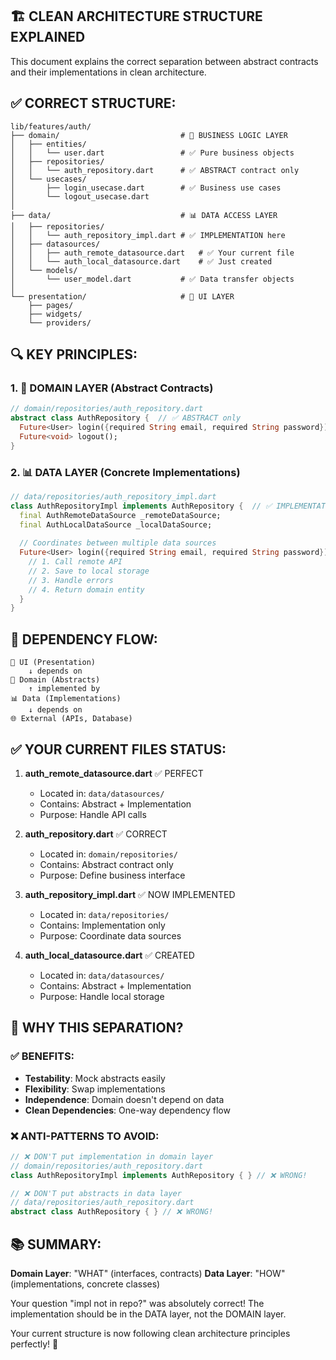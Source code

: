 ## 🏗️ CLEAN ARCHITECTURE STRUCTURE EXPLAINED

This document explains the correct separation between abstract contracts and their implementations in clean architecture.

## ✅ CORRECT STRUCTURE:

```
lib/features/auth/
├── domain/                           # 🎯 BUSINESS LOGIC LAYER
│   ├── entities/
│   │   └── user.dart                 # ✅ Pure business objects
│   ├── repositories/
│   │   └── auth_repository.dart      # ✅ ABSTRACT contract only
│   └── usecases/
│       ├── login_usecase.dart        # ✅ Business use cases
│       └── logout_usecase.dart
│
├── data/                             # 📊 DATA ACCESS LAYER
│   ├── repositories/
│   │   └── auth_repository_impl.dart # ✅ IMPLEMENTATION here
│   ├── datasources/
│   │   ├── auth_remote_datasource.dart   # ✅ Your current file
│   │   └── auth_local_datasource.dart    # ✅ Just created
│   └── models/
│       └── user_model.dart           # ✅ Data transfer objects
│
└── presentation/                     # 📱 UI LAYER
    ├── pages/
    ├── widgets/
    └── providers/
```

## 🔍 KEY PRINCIPLES:

### 1. 🎯 DOMAIN LAYER (Abstract Contracts)
```dart
// domain/repositories/auth_repository.dart
abstract class AuthRepository {  // ✅ ABSTRACT only
  Future<User> login({required String email, required String password});
  Future<void> logout();
}
```

### 2. 📊 DATA LAYER (Concrete Implementations)
```dart
// data/repositories/auth_repository_impl.dart
class AuthRepositoryImpl implements AuthRepository {  // ✅ IMPLEMENTATION
  final AuthRemoteDataSource _remoteDataSource;
  final AuthLocalDataSource _localDataSource;
  
  // Coordinates between multiple data sources
  Future<User> login({required String email, required String password}) {
    // 1. Call remote API
    // 2. Save to local storage
    // 3. Handle errors
    // 4. Return domain entity
  }
}
```

## 🚀 DEPENDENCY FLOW:

```
📱 UI (Presentation)
    ↓ depends on
🎯 Domain (Abstracts)
    ↑ implemented by
📊 Data (Implementations)
    ↓ depends on
🌐 External (APIs, Database)
```

## ✅ YOUR CURRENT FILES STATUS:

1. **auth_remote_datasource.dart** ✅ PERFECT
   - Located in: `data/datasources/`
   - Contains: Abstract + Implementation
   - Purpose: Handle API calls

2. **auth_repository.dart** ✅ CORRECT
   - Located in: `domain/repositories/`
   - Contains: Abstract contract only
   - Purpose: Define business interface

3. **auth_repository_impl.dart** ✅ NOW IMPLEMENTED
   - Located in: `data/repositories/`
   - Contains: Implementation only
   - Purpose: Coordinate data sources

4. **auth_local_datasource.dart** ✅ CREATED
   - Located in: `data/datasources/`
   - Contains: Abstract + Implementation
   - Purpose: Handle local storage

## 🎯 WHY THIS SEPARATION?

### ✅ BENEFITS:
- **Testability**: Mock abstracts easily
- **Flexibility**: Swap implementations
- **Independence**: Domain doesn't depend on data
- **Clean Dependencies**: One-way dependency flow

### ❌ ANTI-PATTERNS TO AVOID:
```dart
// ❌ DON'T put implementation in domain layer
// domain/repositories/auth_repository.dart
class AuthRepositoryImpl implements AuthRepository { } // ❌ WRONG!

// ❌ DON'T put abstracts in data layer  
// data/repositories/auth_repository.dart
abstract class AuthRepository { } // ❌ WRONG!
```

## 📚 SUMMARY:

**Domain Layer**: "WHAT" (interfaces, contracts)
**Data Layer**: "HOW" (implementations, concrete classes)

Your question "impl not in repo?" was absolutely correct! 
The implementation should be in the DATA layer, not the DOMAIN layer.

Your current structure is now following clean architecture principles perfectly! 🎉
